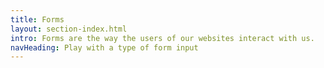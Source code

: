 ```yaml
---
title: Forms
layout: section-index.html
intro: Forms are the way the users of our websites interact with us.
navHeading: Play with a type of form input
---
```

